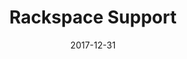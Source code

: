 ---
title: Rackspace Support
headline: Support How-To
textline: Welcome to the Support How-To!
weight: 4
outputs:
- HTML
- RSS
- OpenSearch
publishdate: 2017-12-31
expirydate: 2030-01-01
date: 2017-12-31
description: 'Support How-To'
author: []
categories: []
tags: []
cta:
  headline: ''
  textline: ''
  calls_to_action: []
private: false
aliases: []
slug: '/how-to'
---